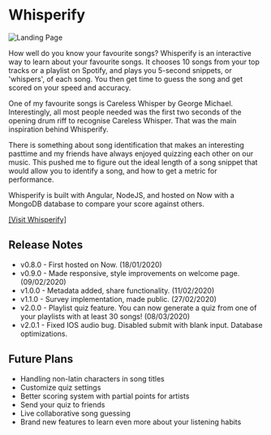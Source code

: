 # Whisperify

![Landing Page](https://whisperify.net/assets/landing.png)

How well do you know your favourite songs? Whisperify is an interactive way to learn about your favourite songs. It chooses 10 songs from your top tracks or a playlist on Spotify, and plays you 5-second snippets, or 'whispers', of each song. You then get time to guess the song and get scored on your speed and accuracy. 

One of my favourite songs is Careless Whisper by George Michael. Interestingly, all most people needed was the first two seconds of the opening drum riff to recognise Careless Whisper. That was the main inspiration behind Whisperify. 

There is something about song identification that makes an interesting pasttime and my friends have always enjoyed quizzing each other on our music. This pushed me to figure out the ideal length of a song snippet that would allow you to identify a song, and how to get a metric for performance. 

Whisperify is built with Angular, NodeJS, and hosted on Now with a MongoDB database to compare your score against others. 

[[Visit Whisperify]](https://whisperify.net)

## Release Notes
* v0.8.0 - First hosted on Now. (18/01/2020)
* v0.9.0 - Made responsive, style improvements on welcome page. (09/02/2020)
* v1.0.0 - Metadata added, share functionality. (11/02/2020)
* v1.1.0 - Survey implementation, made public. (27/02/2020)
* v2.0.0 - Playlist quiz feature. You can now generate a quiz from one of your playlists with at least 30 songs! (08/03/2020)
* v2.0.1 - Fixed IOS audio bug. Disabled submit with blank input. Database optimizations. 

## Future Plans
* Handling non-latin characters in song titles
* Customize quiz settings
* Better scoring system with partial points for artists
* Send your quiz to friends
* Live collaborative song guessing
* Brand new features to learn even more about your listening habits